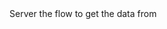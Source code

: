<function name="GetAvgLatency" parent="CNetChan" type="classfunc">
	<description>
		<added version="0.7"></added>
	</description>
	<realm>Server</realm>
	<args>
		<arg name="flow" type="number">the flow to get the data from</arg>
	</args>
	<rets>
		<ret name="latency" type="number"></ret>
	</rets>
</function>